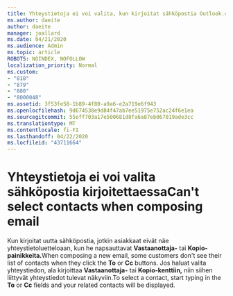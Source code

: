 ```yaml
---
title: Yhteystietoja ei voi valita, kun kirjoitat sähköpostia Outlook.com
ms.author: daeite
author: daeite
manager: joallard
ms.date: 04/21/2020
ms.audience: Admin
ms.topic: article
ROBOTS: NOINDEX, NOFOLLOW
localization_priority: Normal
ms.custom:
- "818"
- "879"
- "880"
- "8000048"
ms.assetid: 3f53fe58-1b89-4f80-a9a6-e2a719e6f943
ms.openlocfilehash: 9d674538e9d84f47ab7ee51975e752ac24f6e1ea
ms.sourcegitcommit: 55eff703a17e500681d8fa6a87eb067019ade3cc
ms.translationtype: MT
ms.contentlocale: fi-FI
ms.lasthandoff: 04/22/2020
ms.locfileid: "43711664"
---
```

# <a name="cant-select-contacts-when-composing-email"></a><span data-ttu-id="a3490-102">Yhteystietoja ei voi valita sähköpostia kirjoitettaessa</span><span class="sxs-lookup"><span data-stu-id="a3490-102">Can't select contacts when composing email</span></span>

<span data-ttu-id="a3490-103">Kun kirjoitat uutta sähköpostia, jotkin asiakkaat eivät näe yhteystietoluetteloaan, kun he napsauttavat **Vastaanottaja-** tai **Kopio-painikkeita.**</span><span class="sxs-lookup"><span data-stu-id="a3490-103">When composing a new email, some customers don't see their list of contacts when they click the **To** or **Cc** buttons.</span></span> <span data-ttu-id="a3490-104">Jos haluat valita yhteystiedon, ala kirjoittaa **Vastaanottaja-** tai **Kopio-kenttiin,** niin siihen liittyvät yhteystiedot tulevat näkyviin.</span><span class="sxs-lookup"><span data-stu-id="a3490-104">To select a contact, start typing in the **To** or **Cc** fields and your related contacts will be displayed.</span></span>
